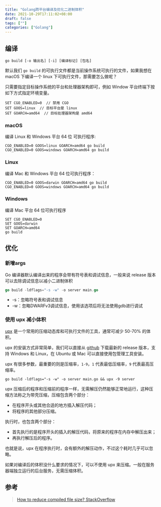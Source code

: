 ```yaml
---
title: "Golang跨平台编译及优化二进制体积"
date: 2021-10-29T17:11:02+08:00
draft: false
tags: [""]
categories: ["Golang"]
---
```


## 编译

```
go build [-o 输出名] [-i] [编译标记] [包名]
```

默认我们 `go build` 的可执行文件都是当前操作系统可执行的文件，如果我想在 macOS 下编译一个 linux 下可执行文件，那需要怎么做呢？

只需要指定目标操作系统的平台和处理器架构即可，例如 Window 平台终端下按如下方式指定环境变量。

```
SET CGO_ENABLED=0  // 禁用 CGO
SET GOOS=linux  // 目标平台是 linux
SET GOARCH=amd64  // 目标处理器架构是 amd64
```

### macOS

编译 Linux 和 Windows 平台 64 位 可执行程序:

```
CGO_ENABLED=0 GOOS=linux GOARCH=amd64 go build
CGO_ENABLED=0 GOOS=windows GOARCH=amd64 go build
```

### Linux

编译 Mac 和 Windows 平台 64 位可执行程序：

```
CGO_ENABLED=0 GOOS=darwin GOARCH=amd64 go build
CGO_ENABLED=0 GOOS=windows GOARCH=amd64 go build
```

### Windows

编译 Mac 平台 64 位可执行程序

```
SET CGO_ENABLED=0
SET GOOS=darwin
SET GOARCH=amd64
go build
```

## 优化

### 新增args

Go 编译器默认编译出来的程序会带有符号表和调试信息，一般来说 release 版本可以去除调试信息以减小二进制体积

```go
go build -ldflags="-s -w" -o server main.go
```

- -s：忽略符号表和调试信息
- -w：忽略DWARFv3调试信息，使用该选项后将无法使用gdb进行调试

### 使用 upx 减小体积

[upx](https://github.com/upx/upx) 是一个常用的压缩动态库和可执行文件的工具，通常可减少 50-70% 的体积。

upx 的安装方式非常简单，我们可以直接从 [github](https://github.com/upx/upx/releases/) 下载最新的 release 版本，支持 Windows 和 Linux，在 Ubuntu 或 Mac 可以直接使用包管理工具安装。

upx 有很多参数，最重要的则是压缩率，`1-9`，`1` 代表最低压缩率，`9` 代表最高压缩率。

```
go build -ldflags="-s -w" -o server main.go && upx -9 server
```

upx 压缩后的程序和压缩前的程序一样，无需解压仍然能够正常地运行，这种压缩方法称之为带壳压缩，压缩包含两个部分：

- 在程序开头或其他合适的地方插入解压代码；
- 将程序的其他部分压缩。

执行时，也包含两个部分：

- 首先执行的是程序开头的插入的解压代码，将原来的程序在内存中解压出来；
- 再执行解压后的程序。

也就是说，upx 在程序执行时，会有额外的解压动作，不过这个耗时几乎可以忽略。

如果对编译后的体积没什么要求的情况下，可以不使用 upx 来压缩。一般在服务器端独立运行的后台服务，无需压缩体积。

## 参考

> [How to reduce compiled file size? StackOverflow](https://stackoverflow.com/questions/3861634/how-to-reduce-compiled-file-size)